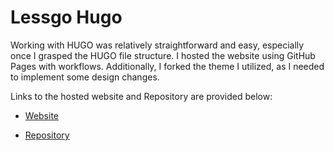 # Lessgo Hugo
Working with HUGO was relatively straightforward and easy, especially once I grasped the HUGO file structure. I hosted the website using GitHub Pages with workflows. Additionally, I forked the theme I utilized, as I needed to implement some design changes.

Links to the hosted website and Repository are provided below:

- [Website](https://vishnutejase.github.io/)

- [Repository](https://github.com/vishnutejase/vishnutejase.github.io)